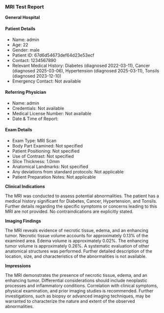 ### **MRI Test Report**

**General Hospital**

#### **Patient Details**

- Name: admin
- Age: 22
- Gender: male
- Patient ID: 67d6d54673def64d23e53ecf
- Contact: 1234567890
- Relevant Medical History: Diabetes (diagnosed 2022-03-11), Cancer (diagnosed 2025-03-06), Hypertension (diagnosed 2025-03-11), Tonsils (diagnosed 2023-12-10)
- Emergency Contact: Not available

#### **Referring Physician**

- Name: admin
- Credentials: Not available
- Medical License Number: Not available
- Date & Time of Report:

#### **Exam Details**
- Exam Type: MRI Scan
- Body Part Examined: Not specified
- Patient Positioning: Not specified
- Use of Contrast: Not specified
- Slice Thickness: 1.0mm
- Anatomical Landmarks: Not specified
- Any deviations from standard protocols: Not applicable
- Patient Preparation Notes: Not applicable

**Clinical Indications**

The MRI was conducted to assess potential abnormalities. The patient has a medical history significant for Diabetes, Cancer, Hypertension, and Tonsils. Further details regarding the specific symptoms or concerns leading to this MRI are not provided. No contraindications are explicitly stated.

**Imaging Findings**

The MRI reveals evidence of necrotic tissue, edema, and an enhancing tumor. Necrotic tissue volume accounts for approximately 0.13% of the examined area. Edema volume is approximately 0.02%. The enhancing tumor volume is approximately 0.26%. A systematic evaluation of other anatomical structures was performed. Further detailed description of the location, size, and characteristics of the abnormalities is not available.

**Impressions**

The MRI demonstrates the presence of necrotic tissue, edema, and an enhancing tumor. Differential considerations should include neoplastic processes and inflammatory conditions. Correlation with clinical symptoms, physical examination, and prior imaging studies is recommended. Further investigations, such as biopsy or advanced imaging techniques, may be warranted to characterize the nature and extent of the observed abnormalities.